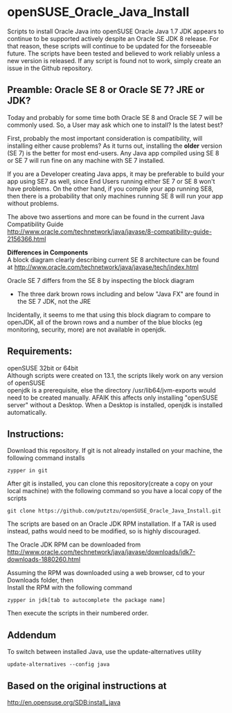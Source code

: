 openSUSE_Oracle_Java_Install
============================
Scripts to install Oracle Java into openSUSE
Oracle Java 1.7 JDK appears to continue to be supported actively despite an Oracle SE JDK 8 release. For that reason, these scripts will continue to be updated for the forseeable future. The scripts have been tested and believed to work reliably unless a new version is released. If any script is found not to work, simply create an issue in the Github repository.

Preamble: Oracle SE 8 or Oracle SE 7? JRE or JDK?
-------------------------------------------------
Today and probably for some time both Oracle SE 8 and Oracle SE 7 will be commonly used. So, a User may ask which one to install? Is the latest best?

First, probably the most important consideration is compatibility, will installing either cause problems? As it turns out, installing the __older__ version (SE 7) is the better for most end-users. Any Java app compiled using SE 8 or SE 7 will run fine on any machine with SE 7 installed. 

If you are a Developer creating Java apps, it may be preferable to build your app using SE7 as well, since End Users running either SE 7 or SE 8 won't have problems. On the other hand, if you compile your app running SE8, then there is a probability that only machines running SE 8 will run your app without problems.

The above two assertions and more can be found in the current Java Compatibility Guide<br />
http://www.oracle.com/technetwork/java/javase/8-compatibility-guide-2156366.html 

__Differences in Components__<br />
A block diagram clearly describing current SE 8 architecture can be found at
http://www.oracle.com/technetwork/java/javase/tech/index.html

Oracle SE 7 differs from the SE 8 by inspecting the block diagram
- The three dark brown rows including and below "Java FX" are found in the SE 7 JDK, not the JRE

Incidentally, it seems to me that using this  block diagram to compare to openJDK, all of the brown rows and a number of the blue blocks (eg monitoring, security, more) are not available in openjdk.

Requirements:
-------------
openSUSE 32bit or 64bit<br />
Although scripts were created on 13.1, the scripts likely work on any version of openSUSE<br />
openjdk is a prerequisite, else the directory /usr/lib64/jvm-exports would need to be created manually. AFAIK this affects only installing "openSUSE server" without a Desktop. When a Desktop is installed, openjdk is installed automatically.

Instructions:
-------------
Download this repository. If git is not already installed on your machine, the following command installs

    zypper in git

After git is installed, you can clone this repository(create a copy on your local machine) with the following command so you have a local copy of the scripts

    git clone https://github.com/putztzu/openSUSE_Oracle_Java_Install.git

The scripts are based on an Oracle JDK RPM installation. If a TAR is used instead, paths would need to be modified, so is highly discouraged.


The Oracle JDK RPM can be downloaded from<br /> 
http://www.oracle.com/technetwork/java/javase/downloads/jdk7-downloads-1880260.html

Assuming the RPM was downloaded using a web browser, cd to your Downloads folder, then<br />
Install the RPM with the following command

    zypper in jdk[tab to autocomplete the package name]

Then execute the scripts in their numbered order.

Addendum
--------
To switch between installed Java, use the update-alternatives utility

    update-alternatives --config java

Based on the original instructions at
-------------------------------------
http://en.opensuse.org/SDB:install_java






